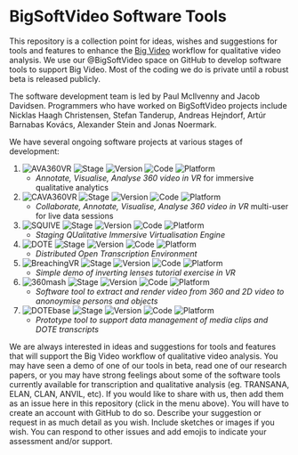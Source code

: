 # BigSoftVideo Software Tools

This repository is a collection point for ideas, wishes and suggestions for tools and features to enhance the [Big Video](https://www.bigvideo.aau.dk/) workflow for qualitative video analysis.
We use our @BigSoftVideo space on GitHub to develop software tools to support Big Video. Most of the coding we do is private until a robust beta is released publicly.

The software development team is led by Paul McIlvenny and Jacob Davidsen. Programmers who have worked on BigSoftVideo projects include Nicklas Haagh Christensen, Stefan Tanderup, Andreas Hejndorf, Artúr Barnabas Kovács, Alexander Stein and Jonas Noermark.

We have several ongoing software projects at various stages of development:
1. ![AVA360VR](https://img.shields.io/badge/AVA360VR-green) ![Stage](https://img.shields.io/badge/stage-6-red) ![Version](https://img.shields.io/badge/state-public--release--3.0.0-orange) ![Code](https://img.shields.io/badge/code-private-green) ![Platform](https://img.shields.io/badge/platform-windows-lightgrey)
    - *Annotate, Visualise, Analyse 360 video in VR* for immersive qualitative analytics
2. ![CAVA360VR](https://img.shields.io/badge/CAVA360VR-purple) ![Stage](https://img.shields.io/badge/stage-3-red) ![Version](https://img.shields.io/badge/state-working-orange) ![Code](https://img.shields.io/badge/code-beta--testing-green) ![Platform](https://img.shields.io/badge/platform-windows-lightgrey)
    - *Collaborate, Annotate, Visualise, Analyse 360 video in VR* multi-user for live data sessions
3. ![SQUIVE](https://img.shields.io/badge/SQUIVE-black) ![Stage](https://img.shields.io/badge/stage-2-red) ![Version](https://img.shields.io/badge/state-alpha-orange) ![Code](https://img.shields.io/badge/code-refactor-green) ![Platform](https://img.shields.io/badge/platform-windows-lightgrey)
    - *Staging QUalitative Immersive Virtualisation Engine*
4. ![DOTE](https://img.shields.io/badge/DOTE-yellow) ![Stage](https://img.shields.io/badge/stage-6-red) ![Version](https://img.shields.io/badge/state-RC3-orange) ![Code](https://img.shields.io/badge/code-beta--testing-green) ![Platform](https://img.shields.io/badge/platform-windows|macos|linux-lightgrey)
    - *Distributed Open Transcription Environment*
5. ![BreachingVR](https://img.shields.io/badge/BreachingVR-blue) ![Stage](https://img.shields.io/badge/stage-1-red) ![Version](https://img.shields.io/badge/state-release-orange) ![Code](https://img.shields.io/badge/code-public--release-green) ![Platform](https://img.shields.io/badge/platform-windows-lightgrey)
    - *Simple demo of inverting lenses tutorial exercise in VR*
6. ![360mash](https://img.shields.io/badge/360mash-red) ![Stage](https://img.shields.io/badge/stage-2-red) ![Version](https://img.shields.io/badge/state-alpha-orange) ![Code](https://img.shields.io/badge/code-refactor-green) ![Platform](https://img.shields.io/badge/platform-windows|macos|linux-lightgrey)
    - *Software tool to extract and render video from 360 and 2D video to anonoymise persons and objects*
7. ![DOTEbase](https://img.shields.io/badge/DOTEbase-yellow) ![Stage](https://img.shields.io/badge/stage-1-red) ![Version](https://img.shields.io/badge/state-alpha-orange) ![Code](https://img.shields.io/badge/code-alpha-green) ![Platform](https://img.shields.io/badge/platform-windows|macos|linux-lightgrey)
    - *Prototype tool to support data management of media clips and DOTE transcripts*

We are always interested in ideas and suggestions for tools and features that will support the Big Video workflow of qualitative video analysis. You may have seen a demo of one of our tools in beta, read one of our research papers, or you may have strong feelings about some of the software tools currently available for transcription and qualitative analysis (eg. TRANSANA, ELAN, CLAN, ANVIL, etc). If you would like to share with us, then add them as an issue here in this repository (click in the menu above). You will have to create an account with GitHub to do so. Describe your suggestion or request in as much detail as you wish. Include sketches or images if you wish. You can respond to other issues and add emojis to indicate your assessment and/or support. 
